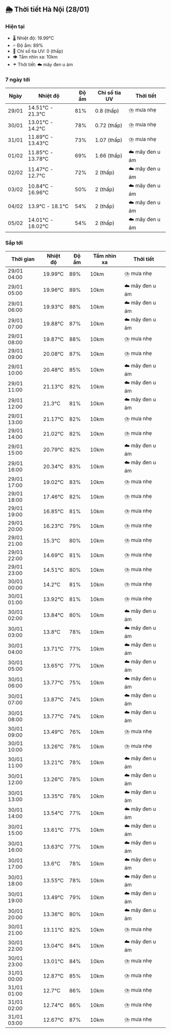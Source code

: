 ## 🌦️ Thời tiết Hà Nội (28/01)

### Hiện tại

- 🌡️ Nhiệt độ: 19.99℃
- 💦 Độ ẩm: 89%
- 🌟 Chỉ số tia UV: 0 (thấp)
- 👁️ Tầm nhìn xa: 10km
- ☂️ Thời tiết: ☁️ mây đen u ám

### 7 ngày tới

| Ngày | Nhiệt độ | Độ ẩm | Chỉ số tia UV | Thời tiết |
| --- | --- | --- | --- | --- |
| 29/01 | 14.51℃ - 21.3℃ | 81% | 0.8 (thấp) | ⛈️ mưa nhẹ |
| 30/01 | 13.01℃ - 14.2℃ | 78% | 0.72 (thấp) | ⛈️ mưa nhẹ |
| 31/01 | 11.89℃ - 13.43℃ | 73% | 1.07 (thấp) | ⛈️ mưa nhẹ |
| 01/02 | 11.85℃ - 13.78℃ | 69% | 1.66 (thấp) | ☁️ mây đen u ám |
| 02/02 | 11.47℃ - 12.7℃ | 72% | 2 (thấp) | ☁️ mây đen u ám |
| 03/02 | 10.84℃ - 16.96℃ | 50% | 2 (thấp) | ☁️ mây đen u ám |
| 04/02 | 13.9℃ - 18.1℃ | 54% | 2 (thấp) | ☁️ mây đen u ám |
| 05/02 | 14.01℃ - 18.02℃ | 54% | 2 (thấp) | ☁️ mây đen u ám |

### Sắp tới

| Thời gian | Nhiệt độ | Độ ẩm | Tầm nhìn xa | Thời tiết |
| --- | --- | --- | --- | --- |
| 29/01 04:00 | 19.99℃ | 89% | 10km | ⛈️ mưa nhẹ |
| 29/01 05:00 | 19.96℃ | 89% | 10km | ☁️ mây đen u ám |
| 29/01 06:00 | 19.93℃ | 88% | 10km | ☁️ mây đen u ám |
| 29/01 07:00 | 19.88℃ | 87% | 10km | ☁️ mây đen u ám |
| 29/01 08:00 | 19.87℃ | 88% | 10km | ⛈️ mưa nhẹ |
| 29/01 09:00 | 20.08℃ | 87% | 10km | ⛈️ mưa nhẹ |
| 29/01 10:00 | 20.48℃ | 85% | 10km | ☁️ mây đen u ám |
| 29/01 11:00 | 21.13℃ | 82% | 10km | ☁️ mây đen u ám |
| 29/01 12:00 | 21.3℃ | 81% | 10km | ☁️ mây đen u ám |
| 29/01 13:00 | 21.17℃ | 82% | 10km | ⛈️ mưa nhẹ |
| 29/01 14:00 | 21.02℃ | 82% | 10km | ⛈️ mưa nhẹ |
| 29/01 15:00 | 20.79℃ | 82% | 10km | ☁️ mây đen u ám |
| 29/01 16:00 | 20.34℃ | 83% | 10km | ☁️ mây đen u ám |
| 29/01 17:00 | 19.02℃ | 83% | 10km | ⛈️ mưa nhẹ |
| 29/01 18:00 | 17.46℃ | 82% | 10km | ⛈️ mưa nhẹ |
| 29/01 19:00 | 16.85℃ | 81% | 10km | ⛈️ mưa nhẹ |
| 29/01 20:00 | 16.23℃ | 79% | 10km | ⛈️ mưa nhẹ |
| 29/01 21:00 | 15.3℃ | 80% | 10km | ⛈️ mưa nhẹ |
| 29/01 22:00 | 14.69℃ | 81% | 10km | ⛈️ mưa nhẹ |
| 29/01 23:00 | 14.51℃ | 80% | 10km | ⛈️ mưa nhẹ |
| 30/01 00:00 | 14.2℃ | 81% | 10km | ⛈️ mưa nhẹ |
| 30/01 01:00 | 13.92℃ | 81% | 10km | ⛈️ mưa nhẹ |
| 30/01 02:00 | 13.84℃ | 80% | 10km | ☁️ mây đen u ám |
| 30/01 03:00 | 13.8℃ | 78% | 10km | ☁️ mây đen u ám |
| 30/01 04:00 | 13.71℃ | 77% | 10km | ☁️ mây đen u ám |
| 30/01 05:00 | 13.65℃ | 77% | 10km | ☁️ mây đen u ám |
| 30/01 06:00 | 13.77℃ | 75% | 10km | ☁️ mây đen u ám |
| 30/01 07:00 | 13.87℃ | 74% | 10km | ☁️ mây đen u ám |
| 30/01 08:00 | 13.77℃ | 74% | 10km | ☁️ mây đen u ám |
| 30/01 09:00 | 13.49℃ | 76% | 10km | ⛈️ mưa nhẹ |
| 30/01 10:00 | 13.26℃ | 78% | 10km | ⛈️ mưa nhẹ |
| 30/01 11:00 | 13.21℃ | 78% | 10km | ☁️ mây đen u ám |
| 30/01 12:00 | 13.26℃ | 78% | 10km | ☁️ mây đen u ám |
| 30/01 13:00 | 13.35℃ | 78% | 10km | ☁️ mây đen u ám |
| 30/01 14:00 | 13.54℃ | 77% | 10km | ☁️ mây đen u ám |
| 30/01 15:00 | 13.61℃ | 77% | 10km | ☁️ mây đen u ám |
| 30/01 16:00 | 13.63℃ | 77% | 10km | ☁️ mây đen u ám |
| 30/01 17:00 | 13.6℃ | 78% | 10km | ☁️ mây đen u ám |
| 30/01 18:00 | 13.55℃ | 78% | 10km | ☁️ mây đen u ám |
| 30/01 19:00 | 13.49℃ | 79% | 10km | ☁️ mây đen u ám |
| 30/01 20:00 | 13.36℃ | 80% | 10km | ☁️ mây đen u ám |
| 30/01 21:00 | 13.11℃ | 82% | 10km | ⛈️ mưa nhẹ |
| 30/01 22:00 | 13.04℃ | 84% | 10km | ☁️ mây đen u ám |
| 30/01 23:00 | 13.01℃ | 84% | 10km | ⛈️ mưa nhẹ |
| 31/01 00:00 | 12.87℃ | 85% | 10km | ⛈️ mưa nhẹ |
| 31/01 01:00 | 12.7℃ | 86% | 10km | ⛈️ mưa nhẹ |
| 31/01 02:00 | 12.74℃ | 86% | 10km | ⛈️ mưa nhẹ |
| 31/01 03:00 | 12.67℃ | 87% | 10km | ⛈️ mưa nhẹ |
